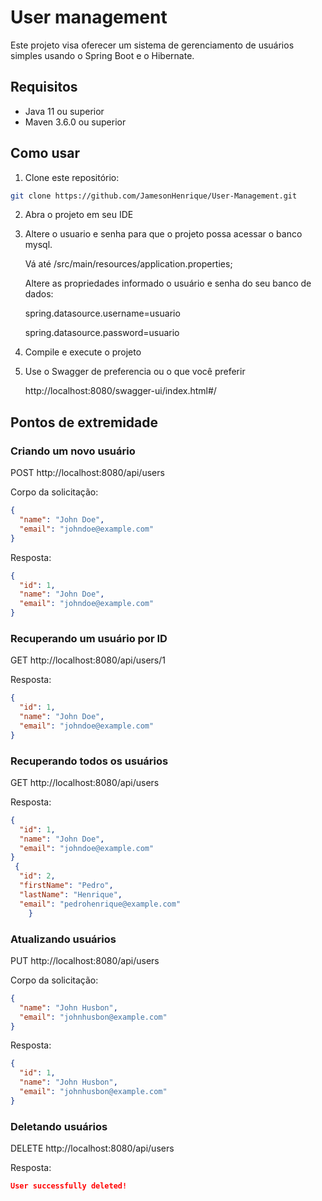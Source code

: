 # User management

Este projeto visa oferecer um sistema de gerenciamento de usuários simples usando o Spring Boot e o Hibernate.
## Requisitos

- Java 11 ou superior
- Maven 3.6.0 ou superior

## Como usar

1. Clone este repositório:

```bash
git clone https://github.com/JamesonHenrique/User-Management.git
```

2. Abra o projeto em seu IDE
   
4. Altere o usuario e senha para que o projeto possa acessar o banco mysql.

   Vá até /src/main/resources/application.properties;

   Altere as propriedades informado o usuário e senha do seu banco de dados:

   spring.datasource.username=usuario

   spring.datasource.password=usuario

4. Compile e execute o projeto

5. Use o Swagger de preferencia ou o que você preferir
   
   http://localhost:8080/swagger-ui/index.html#/

## Pontos de extremidade

### Criando um novo usuário

POST http://localhost:8080/api/users

Corpo da solicitação:

```json
{
  "name": "John Doe",
  "email": "johndoe@example.com"
}
```

Resposta:

```json
{
  "id": 1,
  "name": "John Doe",
  "email": "johndoe@example.com"
}
```

### Recuperando um usuário por ID

GET http://localhost:8080/api/users/1

Resposta:

```json
{
  "id": 1,
  "name": "John Doe",
  "email": "johndoe@example.com"
}
```
### Recuperando todos os usuários

GET http://localhost:8080/api/users

Resposta:

```json
{
  "id": 1,
  "name": "John Doe",
  "email": "johndoe@example.com"
}
 {
  "id": 2,
  "firstName": "Pedro",
  "lastName": "Henrique",
  "email": "pedrohenrique@example.com"
    }
```
### Atualizando usuários

PUT http://localhost:8080/api/users

Corpo da solicitação:

```json
{
  "name": "John Husbon",
  "email": "johnhusbon@example.com"
}
```

Resposta:

```json
{
  "id": 1,
  "name": "John Husbon",
  "email": "johnhusbon@example.com"
}
```
### Deletando usuários

DELETE http://localhost:8080/api/users

Resposta:

```json
User successfully deleted!



